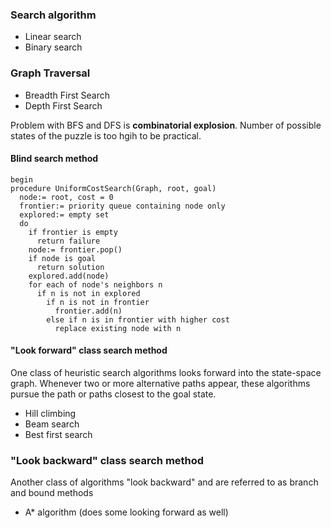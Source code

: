 ### Search algorithm

- Linear search
- Binary search

### Graph Traversal

- Breadth First Search
- Depth First Search

Problem with BFS and DFS is **combinatorial explosion**. Number of possible states of the puzzle is too hgih to be practical.

#### Blind search method

```
begin
procedure UniformCostSearch(Graph, root, goal)
  node:= root, cost = 0
  frontier:= priority queue containing node only
  explored:= empty set
  do
    if frontier is empty
      return failure
    node:= frontier.pop()
    if node is goal
      return solution
    explored.add(node)
    for each of node's neighbors n
      if n is not in explored
        if n is not in frontier
          frontier.add(n)
        else if n is in frontier with higher cost
          replace existing node with n
```

#### "Look forward" class search method

One class of heuristic search algorithms looks forward into the state-space graph. Whenever two or more alternative paths appear, these algorithms pursue the path or paths closest to the goal state.

- Hill climbing
- Beam search
- Best first search

### "Look backward" class search method

Another class of algorithms "look backward" and are referred to as branch and bound methods

- A\* algorithm (does some looking forward as well)
